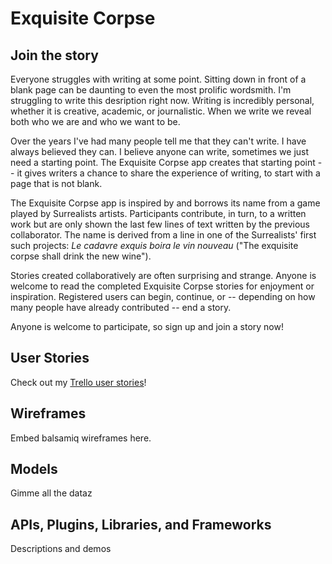 # Exquisite Corpse

## Join the story

Everyone struggles with writing at some point. Sitting down in front of a blank page can be daunting to even the most prolific wordsmith. I'm struggling to write this desription right now. Writing is incredibly personal, whether it is creative, academic, or journalistic. When we write we reveal both who we are and who we want to be.

Over the years I've had many people tell me that they can't write. I have always believed they can. I believe anyone can write, sometimes we just need a starting point. The Exquisite Corpse app creates that starting point -- it gives writers a chance to share the experience of writing, to start with a page that is not blank. 

The Exquisite Corpse app is inspired by and borrows its name from a game played by Surrealists artists. Participants contribute, in turn, to a written work but are only shown the last few lines of text written by the previous collaborator. The name is derived from a line in one of the Surrealists' first such projects: *Le cadavre exquis boira le vin nouveau* ("The exquisite corpse shall drink the new wine").

Stories created collaboratively are often surprising and strange. Anyone is welcome to read the completed Exquisite Corpse stories for enjoyment or inspiration. Registered users can begin, continue, or -- depending on how many people have already contributed -- end a story. 

Anyone is welcome to participate, so sign up and join a story now!

## User Stories
Check out my [Trello user stories](https://trello.com/b/eopIlxpZ/exquisite-corpse)!

## Wireframes
Embed balsamiq wireframes here.

## Models
Gimme all the dataz

## APIs, Plugins, Libraries, and Frameworks
Descriptions and demos